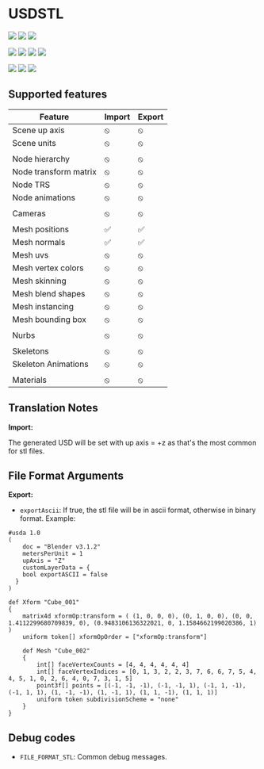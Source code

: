 # USDSTL

[![](https://img.shields.io/endpoint?url=https://gist.githubusercontent.com/kwblackstone/28b0c56a37b0d5fa6edc009068abc7ba/raw/windows-2022-2405-STL.json)](https://github.com/kwblackstone/USD-Fileformat-plugins/actions/workflows/ci.yml) [![](https://img.shields.io/endpoint?url=https://gist.githubusercontent.com/kwblackstone/28b0c56a37b0d5fa6edc009068abc7ba/raw/windows-2022-2311-STL.json)](https://github.com/kwblackstone/USD-Fileformat-plugins/actions/workflows/ci.yml) [![](https://img.shields.io/endpoint?url=https://gist.githubusercontent.com/kwblackstone/28b0c56a37b0d5fa6edc009068abc7ba/raw/windows-2022-2308-STL.json)](https://github.com/kwblackstone/USD-Fileformat-plugins/actions/workflows/ci.yml)

[![](https://img.shields.io/endpoint?url=https://gist.githubusercontent.com/kwblackstone/28b0c56a37b0d5fa6edc009068abc7ba/raw/macOS-14-2405-STL.json)](https://github.com/kwblackstone/USD-Fileformat-plugins/actions/workflows/ci.yml) [![](https://img.shields.io/endpoint?url=https://gist.githubusercontent.com/kwblackstone/28b0c56a37b0d5fa6edc009068abc7ba/raw/macOS-13-2405-STL.json)](https://github.com/kwblackstone/USD-Fileformat-plugins/actions/workflows/ci.yml) [![](https://img.shields.io/endpoint?url=https://gist.githubusercontent.com/kwblackstone/28b0c56a37b0d5fa6edc009068abc7ba/raw/macOS-13-2311-STL.json)](https://github.com/kwblackstone/USD-Fileformat-plugins/actions/workflows/ci.yml) [![](https://img.shields.io/endpoint?url=https://gist.githubusercontent.com/kwblackstone/28b0c56a37b0d5fa6edc009068abc7ba/raw/macOS-13-2308-STL.json)](https://github.com/kwblackstone/USD-Fileformat-plugins/actions/workflows/ci.yml)

[![](https://img.shields.io/endpoint?url=https://gist.githubusercontent.com/kwblackstone/28b0c56a37b0d5fa6edc009068abc7ba/raw/ubuntu-22.04-2405-STL.json)](https://github.com/kwblackstone/USD-Fileformat-plugins/actions/workflows/ci.yml) [![](https://img.shields.io/endpoint?url=https://gist.githubusercontent.com/kwblackstone/28b0c56a37b0d5fa6edc009068abc7ba/raw/ubuntu-22.04-2311-STL.json)](https://github.com/kwblackstone/USD-Fileformat-plugins/actions/workflows/ci.yml) [![](https://img.shields.io/endpoint?url=https://gist.githubusercontent.com/kwblackstone/28b0c56a37b0d5fa6edc009068abc7ba/raw/ubuntu-22.04-2308-STL.json)](https://github.com/kwblackstone/USD-Fileformat-plugins/actions/workflows/ci.yml)

## Supported features

|Feature|Import|Export|
|--|--|--|
|Scene up axis            |⦸|⦸|
|Scene units              |⦸|⦸|
||||
|Node hierarchy           |⦸|⦸|
|Node transform matrix    |⦸|⦸|
|Node TRS                 |⦸|⦸|
|Node animations          |⦸|⦸|
||||
|Cameras                  |⦸|⦸|
||||
|Mesh positions           |✅|✅|
|Mesh normals             |✅|✅|
|Mesh uvs                 |⦸|⦸|
|Mesh vertex colors       |⦸|⦸|
|Mesh skinning            |⦸|⦸|
|Mesh blend shapes        |⦸|⦸|
|Mesh instancing          |⦸|⦸|
|Mesh bounding box        |⦸|⦸|
||||
|Nurbs                    |⦸|⦸|
||||
|Skeletons                |⦸|⦸|
|Skeleton Animations      |⦸|⦸|
||||
|Materials                |⦸|⦸|

## Translation Notes

**Import:**

The generated USD will be set with up axis = +z as that's the most common for stl files.

## File Format Arguments

**Export:**
* `exportAscii`: If true, the stl file will be in ascii format, otherwise in binary format.
Example:
```
#usda 1.0
(
    doc = "Blender v3.1.2"
    metersPerUnit = 1
    upAxis = "Z"
    customLayerData = {
  	bool exportASCII = false
  }
)

def Xform "Cube_001"
{
    matrix4d xformOp:transform = ( (1, 0, 0, 0), (0, 1, 0, 0), (0, 0, 1.4112299680709839, 0), (0.9483106136322021, 0, 1.1584662199020386, 1) )
    uniform token[] xformOpOrder = ["xformOp:transform"]

    def Mesh "Cube_002"
    {
        int[] faceVertexCounts = [4, 4, 4, 4, 4, 4]
        int[] faceVertexIndices = [0, 1, 3, 2, 2, 3, 7, 6, 6, 7, 5, 4, 4, 5, 1, 0, 2, 6, 4, 0, 7, 3, 1, 5]
        point3f[] points = [(-1, -1, -1), (-1, -1, 1), (-1, 1, -1), (-1, 1, 1), (1, -1, -1), (1, -1, 1), (1, 1, -1), (1, 1, 1)]
        uniform token subdivisionScheme = "none"
    }
}
```

## Debug codes
* `FILE_FORMAT_STL`: Common debug messages.





